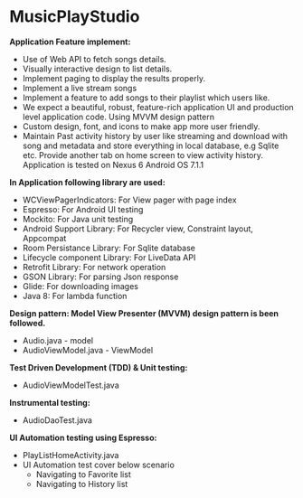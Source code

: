 # MusicPlayStudio


**Application Feature implement:**

- Use of Web API to fetch songs details.
- Visually interactive design to list details.
- Implement paging to display the results properly.
- Implement a live stream songs
- Implement a feature to add songs to their playlist which users like.
- We expect a beautiful, robust, feature-rich application UI and production level application code. Using MVVM design pattern
- Custom design, font, and icons to make app more user ­friendly.
- Maintain Past activity history by user like streaming and download with song and metadata and store everything in local database, e.g Sqlite etc. Provide another tab on home screen to view activity history.
Application is tested on Nexus 6 Android OS 7.1.1

**In Application following library are used:**

- WCViewPagerIndicators: For View pager with page index
- Espresso: For Android UI testing
- Mockito: For Java unit testing
- Android Support Library: For Recycler view, Constraint layout, Appcompat
- Room Persistance Library: For Sqlite database
- Lifecycle component Library: For LiveData API
- Retrofit Library: For network operation
- GSON Library: For parsing Json response
- Glide: For downloading images 
- Java 8: For lambda function

**Design pattern: Model View Presenter (MVVM) design pattern is been followed.**

- Audio.java  - model
- AudioViewModel.java - ViewModel

**Test Driven Development (TDD) & Unit testing:**

- AudioViewModelTest.java

**Instrumental testing:**

-	AudioDaoTest.java

**UI Automation testing using Espresso:**

- PlayListHomeActivity.java
- UI Automation test cover below scenario 
  - Navigating to Favorite list
  - Navigating to History list
